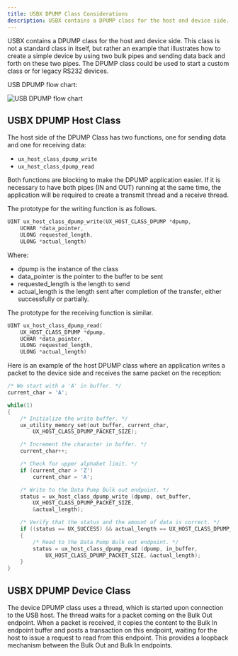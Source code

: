 ```yaml
---
title: USBX DPUMP Class Considerations
description: USBX contains a DPUMP class for the host and device side.
---
```


USBX contains a DPUMP class for the host and device side. This class is not a standard class in itself, but rather an example that illustrates how to create a simple device by using two bulk pipes and sending data back and forth on these two pipes. The DPUMP class could be used to start a custom class or for legacy RS232 devices.

USB DPUMP flow chart:

![USB DPUMP flow chart](../media/usbx-host-stack-supplemental/usb-dpump-flow-chart.png)

## USBX DPUMP Host Class

The host side of the DPUMP Class has two functions, one for sending data and one for receiving data:

- `ux_host_class_dpump_write`
- `ux_host_class_dpump_read`

Both functions are blocking to make the DPUMP application easier. If it is necessary to have both pipes (IN and OUT) running at the same time, the application will be required to create a transmit thread and a receive thread.

The prototype for the writing function is as follows.

```C
UINT ux_host_class_dpump_write(UX_HOST_CLASS_DPUMP *dpump,
    UCHAR *data_pointer,
    ULONG requested_length,  
    ULONG *actual_length)
```

Where:

- dpump is the instance of the class
- data_pointer is the pointer to the buffer to be sent
- requested_length is the length to send
- actual_length is the length sent after completion of the transfer, either successfully or partially.

The prototype for the receiving function is similar.

```C
UINT ux_host_class_dpump_read(
    UX_HOST_CLASS_DPUMP *dpump,
    UCHAR *data_pointer,
    ULONG requested_length,
    ULONG *actual_length)
```

Here is an example of the host DPUMP class where an application writes a packet to the device side and receives the same packet on the reception:

```C
/* We start with a 'A' in buffer. */
current_char = 'A';

while(1)
{
    /* Initialize the write buffer. */
    ux_utility_memory_set(out_buffer, current_char,
        UX_HOST_CLASS_DPUMP_PACKET_SIZE);

    /* Increment the character in buffer. */
    current_char++;

    /* Check for upper alphabet limit. */
    if (current_char > 'Z')
        current_char = 'A';

    /* Write to the Data Pump Bulk out endpoint. */
    status = ux_host_class_dpump_write (dpump, out_buffer,
        UX_HOST_CLASS_DPUMP_PACKET_SIZE,
        &actual_length);

    /* Verify that the status and the amount of data is correct. */
    if ((status == UX_SUCCESS) && actual_length == UX_HOST_CLASS_DPUMP_PACKET_SIZE)
    {
        /* Read to the Data Pump Bulk out endpoint. */
        status = ux_host_class_dpump_read (dpump, in_buffer,
            UX_HOST_CLASS_DPUMP_PACKET_SIZE, &actual_length);
    }
}
```

## USBX DPUMP Device Class

The device DPUMP class uses a thread, which is started upon connection to the USB host. The thread waits for a packet coming on the Bulk Out endpoint. When a packet is received, it copies the content to the Bulk In endpoint buffer and posts a transaction on this endpoint, waiting for the host to issue a request to read from this endpoint. This provides a loopback mechanism between the Bulk Out and Bulk In endpoints.
